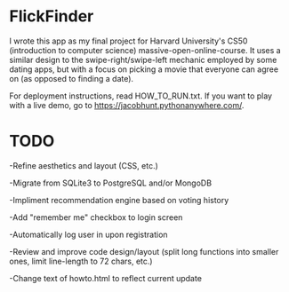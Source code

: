 # FlickFinder

I wrote this app as my final project for Harvard University's CS50 (introduction to computer science) massive-open-online-course.  It uses a similar design to the swipe-right/swipe-left mechanic employed by some dating apps, but with a focus on picking a movie that everyone can agree on (as opposed to finding a date). 

For deployment instructions, read HOW_TO_RUN.txt.  If you want to play with a live demo, go to https://jacobhunt.pythonanywhere.com/.

# TODO

-Refine aesthetics and layout (CSS, etc.)

-Migrate from SQLite3 to PostgreSQL and/or MongoDB

-Impliment recommendation engine based on voting history

-Add "remember me" checkbox to login screen

-Automatically log user in upon registration

-Review and improve code design/layout (split long functions into smaller ones, limit line-length to 72 chars, etc.)

-Change text of howto.html to reflect current update
